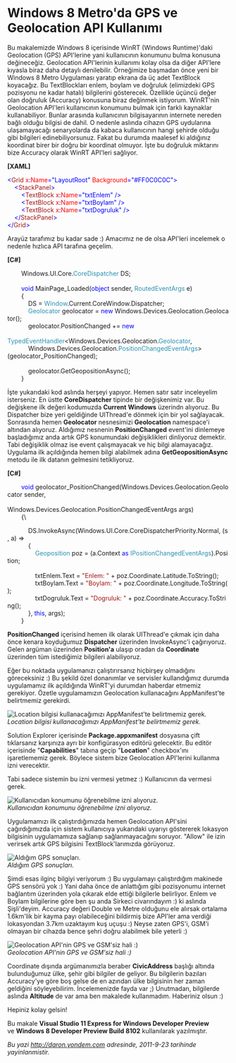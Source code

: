# Windows 8 Metro'da GPS ve Geolocation API Kullanımı 

Bu makalemizde Windows 8 içerisinde WinRT (Windows Runtime)'daki
Geolocation (GPS) API'lerine yani kullanıcının konumunu bulma konusuna
değineceğiz. Geolocation API'lerinin kullanımı kolay olsa da diğer
API'lere kıyasla biraz daha detaylı denilebilir. Örneğimize başmadan
önce yeni bir Windows 8 Metro Uygulaması yaratıp ekrana da üç adet
TextBlock koyacağız. Bu TextBlockları enlem, boylam ve doğruluk
(elimizdeki GPS pozisyonu ne kadar hatalı) bilgilerini gösterecek.
Özellikle üçüncü değer olan doğruluk (Accuracy) konusuna biraz değinmek
istiyorum. WinRT'nin Geolocation API'leri kullanıcının konumunu bulmak
için farklı kaynaklar kullanabiliyor. Bunlar arasında kullanıcının
bilgisayarının internete nereden bağlı olduğu bilgisi de dahil. O
nedenle aslında cihazın GPS uydularına ulaşamayacağı senaryolarda da
kabaca kullanıcının hangi şehirde olduğu gibi bilgileri
edinebiliyorsunuz. Fakat bu durumda maalesef ki aldığınız koordinat
birer bir doğru bir koordinat olmuyor. İşte bu doğruluk miktarını bize
Accuracy olarak WinRT API'leri sağlıyor.

**[XAML]**

<span style="color:blue;">\<</span><span
style="color:#a31515;">Grid</span><span
style="color:red;"> x</span><span style="color:blue;">:</span><span
style="color:red;">Name</span><span
style="color:blue;">="LayoutRoot"</span><span
style="color:red;"> Background</span><span
style="color:blue;">="\#FF0C0C0C"\></span>\
 <span style="color:#a31515;">    </span><span
style="color:blue;">\<</span><span
style="color:#a31515;">StackPanel</span><span
style="color:blue;">\></span>\
 <span style="color:#a31515;">        </span><span
style="color:blue;">\<</span><span
style="color:#a31515;">TextBlock</span><span
style="color:red;"> x</span><span style="color:blue;">:</span><span
style="color:red;">Name</span><span
style="color:blue;">="txtEnlem" /\></span>\
 <span style="color:#a31515;">        </span><span
style="color:blue;">\<</span><span
style="color:#a31515;">TextBlock</span><span
style="color:red;"> x</span><span style="color:blue;">:</span><span
style="color:red;">Name</span><span
style="color:blue;">="txtBoylam" /\></span>\
 <span style="color:#a31515;">        </span><span
style="color:blue;">\<</span><span
style="color:#a31515;">TextBlock</span><span
style="color:red;"> x</span><span style="color:blue;">:</span><span
style="color:red;">Name</span><span
style="color:blue;">="txtDogruluk" /\></span>\
 <span style="color:#a31515;">    </span><span
style="color:blue;">\</</span><span
style="color:#a31515;">StackPanel</span><span
style="color:blue;">\></span>\
 <span style="color:blue;">\</</span><span
style="color:#a31515;">Grid</span><span style="color:blue;">\></span>

Arayüz tarafımız bu kadar sade :) Amacımız ne de olsa API'leri incelemek
o nedenle hızlıca API tarafına geçelim.

**[C\#]**

        Windows.UI.Core.<span
style="color:#2b91af;">CoreDispatcher</span> DS;\
\
        <span style="color:blue;">void</span> MainPage\_Loaded(<span
style="color:blue;">object</span> sender, <span
style="color:#2b91af;">RoutedEventArgs</span> e)\
         {\
            DS = <span
style="color:#2b91af;">Window</span>.Current.CoreWindow.Dispatcher;\
             <span
style="color:#2b91af;">Geolocator</span> geolocator = <span
style="color:blue;">new</span> Windows.Devices.Geolocation.Geolocator();\
             geolocator.PositionChanged += <span
style="color:blue;">new</span> <span style="color:#2b91af;">\
                           
TypedEventHandler</span>\<Windows.Devices.Geolocation.<span
style="color:#2b91af;">Geolocator</span>, \
            Windows.Devices.Geolocation.<span
style="color:#2b91af;">PositionChangedEventArgs</span>\>(geolocator\_PositionChanged);\
\
            geolocator.GetGeopositionAsync();\
        }

İşte yukarıdaki kod aslında herşeyi yapıyor. Hemen satır satır
inceleyelim isterseniz. En üstte **CoreDispatcher** tipinde bir
değişkenimiz var. Bu değişkene ilk değeri kodumuzda **Current**
**Windows** üzerindn alıyoruz. Bu Dispatcher bize yeri geldiğinde
UIThread'e dönmek için bir yol sağlayacak. Sonrasında hemen
**Geolocator** nesnesimizi **Geolocation** namespace'i altından
alıyoruz. Aldığımız nesnenin **PositionChanged** event'ini dinlemeye
başladığımız anda artık GPS konumundaki değişiklikleri dinliyoruz
demektir. Tabi değişiklik olmaz ise event çalışmayacak ve hiç bilgi
alamayacağız. Uygulama ilk açıldığında hemen bilgi alabilmek adına
**GetGeopositionAsync** metodu ile ilk datanın gelmesini tetikliyoruz.

**[C\#]**

        <span
style="color:blue;">void</span> geolocator\_PositionChanged(Windows.Devices.Geolocation.Geolocator sender, \
                           
Windows.Devices.Geolocation.PositionChangedEventArgs args)\
        {\

            DS.InvokeAsync(Windows.UI.Core.CoreDispatcherPriority.Normal, (s, a) =\>\
             {\
                <span
style="color:#2b91af;">Geoposition</span> poz = (a.Context <span
style="color:blue;">as</span> <span
style="color:#2b91af;">IPositionChangedEventArgs</span>).Position;\
\
                txtEnlem.Text = <span
style="color:#a31515;">"Enlem: "</span> + poz.Coordinate.Latitude.ToString();\
                 txtBoylam.Text = <span
style="color:#a31515;">"Boylam: "</span> + poz.Coordinate.Longitude.ToString();\
                 txtDogruluk.Text = <span
style="color:#a31515;">"Dogruluk: "</span> + poz.Coordinate.Accuracy.ToString();\
             }, <span style="color:blue;">this</span>, args);\
        }

**PositionChanged** içerisind hemen ilk olarak UIThread'e çıkmak için
daha önce kenara koyduğumuz **Dispatcher** üzerinden InvokeAsync'i
çağırıyoruz. Gelen argüman üzerinden **Position'a** ulaşıp oradan da
**Coordinate** üzerinden tüm istediğimiz bilgileri alabiliyoruz.

Eğer bu noktada uygulamanızı çalıştırırsanız hiçbirşey olmadığını
göreceksiniz :) Bu şekild özel donanımlar ve servisler kullandığımız
durumda uygulamamız ilk açıldığında WinRT'yi durumdan haberdar etmemiz
gerekiyor. Özetle uygulamamızın Geolocation kullanacağını AppManifest'te
belirtmemiz gerekirdi.

![Location bilgisi kullanacağımızı AppManifest'te belirtmemiz
gerek.](media/Windows_8_Metro_da_GPS_Geolocation_API_Kullanimi/geolocation1.png)\
*Location bilgisi kullanacağımızı AppManifest'te belirtmemiz gerek.*

Solution Explorer içerisinde **Package.appxmanifest** dosyasına çift
tıklarsanız karşınıza ayrı bir konfigürasyon editörü gelecektir. Bu
editör içerisinde "**Capabilities**" tabına geçip "**Location**"
checkbox'ını işaretlememiz gerek. Böylece sistem bize Geolocation
API'lerini kullanma izni verecektir.

Tabi sadece sistemin bu izni vermesi yetmez :) Kullanıcının da vermesi
gerek.

![Kullanıcıdan konumunu öğrenebilme izni
alıyoruz.](media/Windows_8_Metro_da_GPS_Geolocation_API_Kullanimi/geolocation2.png)\
*Kullanıcıdan konumunu öğrenebilme izni alıyoruz.*

Uygulamamızı ilk çalıştırdığımızda hemen Geolocation API'sini
çağırdığımızda için sistem kullanıcıya yukarıdaki uyarıyı göstererek
lokasyon bilgisinin uygulamamıza sağlanıp sağlanmayacağını soruyor.
"Allow" ile izin verirsek artık GPS bilgisini TextBlock'larımızda
görüyoruz.

![Aldığım GPS
sonuçları.](media/Windows_8_Metro_da_GPS_Geolocation_API_Kullanimi/geolocation3.png)\
*Aldığım GPS sonuçları.*

Şimdi esas ilginç bilgiyi veriyorum :) Bu uygulamayı çalıştırdığım
makinede GPS sensörü yok :) Yani daha önce de anlattığım gibi
pozisyonumu internet bağlantım üzerinden yola çıkarak elde ettiği
bilgilerle belirliyor. Enlem ve Boylam bilgilerine göre ben şu anda
Sirkeci civarındayım :) ki aslında Şişli'deyim. Accuracy değeri Double
ve Metre olduğunu ele alırsak ortalama 1.6km'lik bir kayma payı
olabileceğini bildirmiş bize API'ler ama verdiği lokasyondan 3.7km
uzaktayım kuş uçuşu :) Neyse zaten GPS'i, GSM'i olmayan bir cihazda
bence şehri doğru alabilmek bile yeterli :)

![Geolocation API'nin GPS ve GSM'siz hali
:)](media/Windows_8_Metro_da_GPS_Geolocation_API_Kullanimi/geolocation4.jpg)\
*Geolocation API'nin GPS ve GSM'siz hali :)*

Coordinate dışında argümanımızla beraber **CivicAddress** başlığı
altında bulunduğumuz ülke, şehir gibi bilgiler de geliyor. Bu bilgilerin
bazıları Accuracy'ye göre boş gelse de en azından ülke bilgisinin her
zaman geldiğini söyleyebilirim. İncelemenizde fayda var ;) Unutmadan,
bilgilerde aslında **Altitude** de var ama ben makalede kullanmadım.
Haberiniz olsun :)

Hepiniz kolay gelsin!

Bu makale **Visual Studio 11 Express for Windows Developer Preview**\
ve **Windows 8 Developer Preview Build 8102** kullanılarak yazılmıştır.


*Bu yazi http://daron.yondem.com adresinde, 2011-9-23 tarihinde yayinlanmistir.*